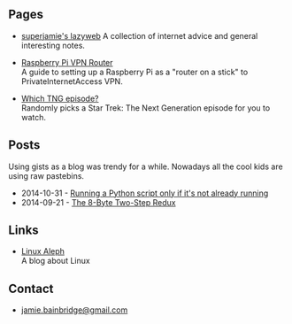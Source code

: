## Pages

*   [superjamie's lazyweb](https://github.com/superjamie/lazyweb/wiki)
    A collection of internet advice and general interesting notes.

*   [Raspberry Pi VPN Router](https://gist.github.com/superjamie/ac55b6d2c080582a3e64)  
    A guide to setting up a Raspberry Pi as a "router on a stick" to PrivateInternetAccess VPN.

*   [Which TNG episode?](http://superjamie.github.io/tng.html)  
    Randomly picks a Star Trek: The Next Generation episode for you to watch.

## Posts

Using gists as a blog was trendy for a while. Nowadays all the cool kids are using raw pastebins.

*   2014-10-31 - [Running a Python script only if it's not already running](https://gist.github.com/superjamie/9c5672722a1f3d84a692)
*   2014-09-21 - [The 8-Byte Two-Step Redux](https://gist.github.com/superjamie/72f7bf3b6a22371d24f7)

## Links

*   [Linux Aleph](http://linuxaleph.blogspot.com/)  
    A blog about Linux

## Contact

*   <jamie.bainbridge@gmail.com>
